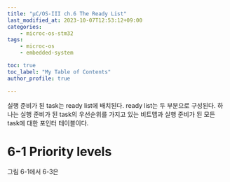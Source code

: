```yaml
---
title: "μC/OS-III ch.6 The Ready List"
last_modified_at: 2023-10-07T12:53:12+09:00
categories:
    - microc-os-stm32
tags:
    - microc-os
    - embedded-system

toc: true
toc_label: "My Table of Contents"
author_profile: true

---
```


실행 준비가 된 task는 ready list에 배치된다. ready list는 두 부분으로 구성된다. 하나는 실행 준비가 된 task의 우선순위를 가지고 있는 비트맵과 실행 준비가 된 모든 task에 대한 포인터 테이블이다.

# 6-1 Priority levels
그림 6-1에서 6-3은 
